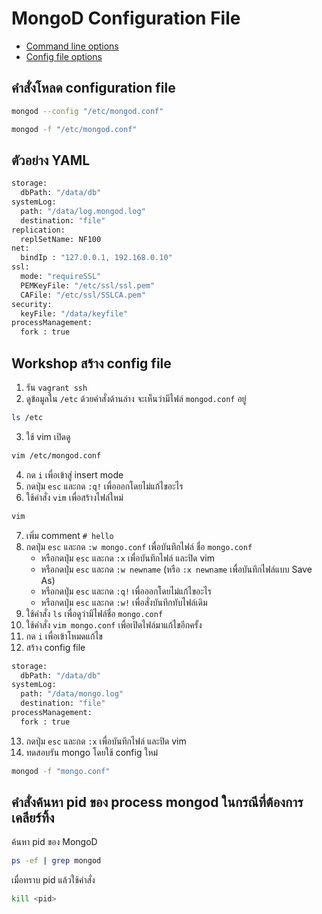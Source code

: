 # MongoD Configuration File

- [Command line options](https://docs.mongodb.com/manual/reference/program/mongod/#options)
- [Config file options](https://docs.mongodb.com/manual/reference/configuration-options)

## คำสั่งโหลด configuration file

```bash
mongod --config "/etc/mongod.conf"

mongod -f "/etc/mongod.conf"
```

## ตัวอย่าง YAML 

```bash
storage:
  dbPath: "/data/db"
systemLog:
  path: "/data/log.mongod.log"
  destination: "file"
replication:
  replSetName: NF100
net:
  bindIp : "127.0.0.1, 192.168.0.10"
ssl:
  mode: "requireSSL"
  PEMKeyFile: "/etc/ssl/ssl.pem"
  CAFile: "/etc/ssl/SSLCA.pem"
security:
  keyFile: "/data/keyfile"
processManagement:
  fork : true
```


## Workshop สร้าง config file

1. รัน `vagrant ssh`
2. ดูข้อมูลใน `/etc` ด้วยคำสั่งด้านล่าง จะเห็นว่ามีไฟล์ `mongod.conf` อยู่

```bash
ls /etc
```

3. ใช้ vim เปิดดู

```bash
vim /etc/mongod.conf
```

4. กด `i` เพื่อเข้าสู่ insert mode
5. กดปุ่ม `esc` และกด `:q!` เพื่อออกโดยไม่แก้ไขอะไร
6. ใช้คำสั่ง `vim` เพื่อสร้างไฟล์ใหม่

```bash
vim
```

7. เพิ่ม comment `# hello`
8. กดปุ่ม `esc` และกด `:w mongo.conf` เพื่อบันทึกไฟล์ ชื่อ `mongo.conf`
	- หรือกดปุ่ม `esc` และกด `:x` เพื่อบันทึกไฟล์ และปิด vim
	- หรือกดปุ่ม `esc` และกด `:w newname` (หรือ `:x newname` เพื่อบันทึกไฟล์แบบ Save As)
	- หรือกดปุ่ม `esc` และกด `:q!` เพื่อออกโดยไม่แก้ไขอะไร
	- หรือกดปุ่ม `esc` และกด `:w!` เพื่อสั่งบันทึกทับไฟล์เดิม
9. ใช้คำสั่ง `ls` เพื่อดูว่ามีไฟล์ชื่อ `mongo.conf`
10. ใช้คำสั่ง `vim mongo.conf` เพื่อเปิดไฟล์มาแก้ไขอีกครั้ง
11. กด `i` เพื่อเข้าโหมดแก้ไข
12. สร้าง config file

```bash
storage:
  dbPath: "/data/db"
systemLog:
  path: "/data/mongo.log"
  destination: "file"
processManagement:
  fork : true
```

13. กดปุ่ม `esc` และกด `:x` เพื่อบันทึกไฟล์ และปิด vim
14. ทดสอบรัน mongo โดยใช้ config ใหม่

```bash
mongod -f "mongo.conf"
```

## คำสั่งค้นหา pid ของ process mongod ในกรณีที่ต้องการเคลียร์ทิ้ง

ค้นหา pid ของ MongoD

```bash
ps -ef | grep mongod
```

เมื่อทราบ pid แล้วใช้คำสั่ง

```bash
kill <pid>
```
